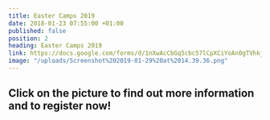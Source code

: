 ```yaml
---
title: Easter Camps 2019
date: 2018-01-23 07:55:00 +01:00
published: false
position: 2
heading: Easter Camps 2019
link: https://docs.google.com/forms/d/1nXwAcCbGq5cbc57lCpXCiYoAn0gTVhkj6ULuaVjJdjk/edit
image: "/uploads/Screenshot%202019-01-29%20at%2014.39.36.png"
---
```


## Click on the picture to find out more information and to register now!